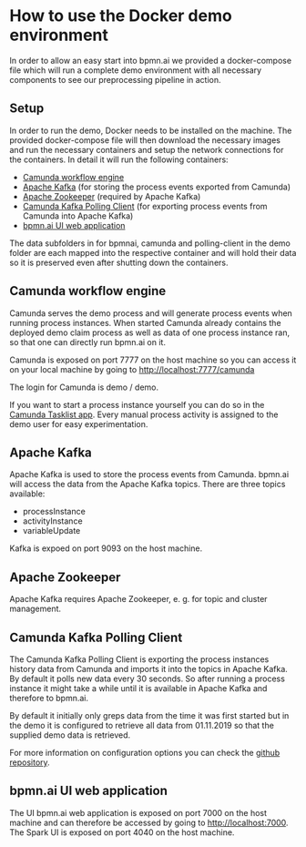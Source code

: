 # How to use the Docker demo environment

In order to allow an easy start into bpmn.ai we provided a docker-compose file which will run a complete demo environment with all necessary components to see our preprocessing pipeline in action.

## Setup

In order to run the demo, Docker needs to be installed on the machine. The provided docker-compose file will then download the necessary images and run the necessary containers and setup the network connections for the containers. In detail it will run the following containers:
* [Camunda workflow engine](https://www.camunda.com)
* [Apache Kafka](https://kafka.apache.org/) (for storing the process events exported from Camunda)
* [Apache Zookeeper](https://zookeeper.apache.org/) (required by Apache Kafka)
* [Camunda Kafka Polling Client](https://github.com/viadee/camunda-kafka-polling-client) (for exporting process events from Camunda into Apache Kafka)
* [bpmn.ai UI web application](https://github.com/viadee/bpmn.ai-ui)

The data subfolders in for bpmnai, camunda and polling-client in the demo folder are each mapped into the respective container and will hold their data so it is preserved even after shutting down the containers.

## Camunda workflow engine
Camunda serves the demo process and will generate process events when running process instances. When started Camunda already contains the deployed demo claim process as well as data of one process instance ran, so that one can directly run bpmn.ai on it.

Camunda is exposed on port 7777 on the host machine so you can access it on your local machine by going to [http://localhost:7777/camunda](http://localhost:7777/camunda)

The login for Camunda is demo / demo.

If you want to start a process instance yourself you can do so in the [Camunda Tasklist app](http://localhost:7777/camunda/app/tasklist). Every manual process activity is assigned to the demo user for easy experimentation.

## Apache Kafka
Apache Kafka is used to store the process events from Camunda. bpmn.ai will access the data from the Apache Kafka topics. There are three topics available:
* processInstance
* activityInstance
* variableUpdate

Kafka is expoed on port 9093 on the host machine.

## Apache Zookeeper
Apache Kafka requires Apache Zookeeper, e. g. for topic and cluster management.

## Camunda Kafka Polling Client
The Camunda Kafka Polling Client is exporting the process instances history data from Camunda and imports it into the topics in Apache Kafka. By default it polls new data every 30 seconds. So after running a process instance it might take a while until it is available in Apache Kafka and therefore to bpmn.ai.

By default it initially only greps data from the time it was first started but in the demo it is configured to retrieve all data from 01.11.2019 so that the supplied demo data is retrieved.

For more information on configuration options you can check the [github repository](https://github.com/viadee/camunda-kafka-polling-client).

## bpmn.ai UI web application
The UI bpmn.ai web application is exposed on port 7000 on the host machine and can therefore be accessed by going to [http://localhost:7000](http://localhost:7000). The Spark UI is exposed on port 4040 on the host machine.